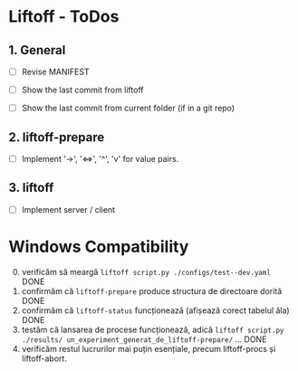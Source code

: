 # Liftoff - ToDos

## 1. General

 - [ ] Revise MANIFEST
 - [ ] Show the last commit from liftoff
 - [ ] Show the last commit from current folder (if in a git repo)
 

## 2. liftoff-prepare

 - [ ] Implement '->', '<=>', '^', 'v' for value pairs.

## 3. liftoff

 - [ ] Implement server / client


# Windows Compatibility

0. verificăm să meargă `liftoff script.py ./configs/test--dev.yaml` DONE
1. confirmăm că `liftoff-prepare` produce structura de directoare dorită DONE
2. confirmăm că `liftoff-status` funcționează (afișează corect tabelul ăla) DONE
3. testăm că lansarea de procese funcționează, adică `liftoff script.py ./results/ un_experiment_generat_de_liftoff-prepare/` ... DONE
4. verificăm restul lucrurilor mai puțin esențiale, precum liftoff-procs și liftoff-abort.